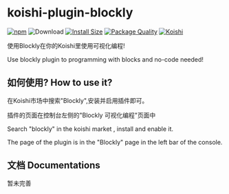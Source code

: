 # koishi-plugin-blockly

[![npm](https://img.shields.io/npm/v/koishi-plugin-blockly)](https://www.npmjs.com/package/koishi-plugin-blockly)
![Download](https://img.shields.io/npm/dm/koishi-plugin-openchat?style=round)
[![Install Size](https://packagephobia.com/badge?p=koishi-plugin-blockly)](https://packagephobia.com/result?p=koishi-plugin-blockly)
[![Package Quality](https://packagequality.com/shield/koishi-plugin-blockly.svg)](https://packagequality.com/#?package=koishi-plugin-blockly)
[![Koishi](https://badge.koishi.chat/rating/koishi-plugin-splatoon?style=round)](https://koishi.chat)

使用Blockly在你的Koishi里使用可视化编程!

Use blockly plugin to programming with blocks and no-code needed!

## 如何使用? How to use it?
在Koishi市场中搜索"Blockly",安装并启用插件即可。

插件的页面在控制台左侧的"Blockly 可视化编程"页面中

Search "blockly" in the koishi market , install and enable it.

The page of the plugin is in the "Blockly" page in the left bar of the console.

## 文档 Documentations
暂未完善

